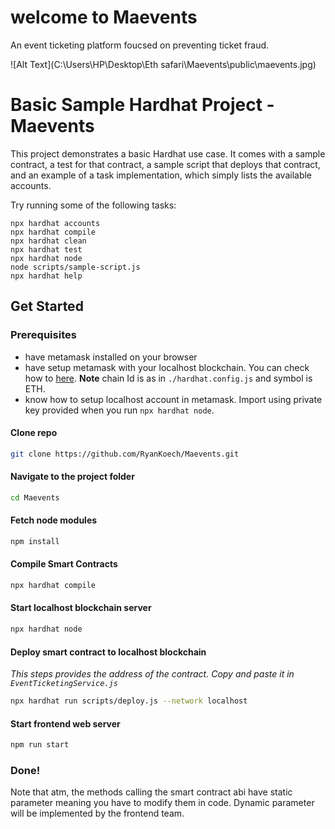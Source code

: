# welcome to Maevents
An event ticketing platform foucsed on preventing ticket fraud.

![Alt Text](C:\Users\HP\Desktop\Eth safari\Maevents\public\maevents.jpg)



# Basic Sample Hardhat Project - Maevents

This project demonstrates a basic Hardhat use case. It comes with a sample contract, a test for that contract, a sample script that deploys that contract, and an example of a task implementation, which simply lists the available accounts.

Try running some of the following tasks:

```shell
npx hardhat accounts
npx hardhat compile
npx hardhat clean
npx hardhat test
npx hardhat node
node scripts/sample-script.js
npx hardhat help
```
## Get Started

### Prerequisites
- have metamask installed on your browser
- have setup metamask with your localhost blockchain. You can check how to [here](https://support.chainstack.com/hc/en-us/articles/4408642503449-Using-MetaMask-with-a-Hardhat-node). **Note** chain Id is as in `./hardhat.config.js` and symbol is ETH.
- know how to setup localhost account in metamask. Import using private key provided when you run `npx hardhat node`.

#### Clone repo

```bash
git clone https://github.com/RyanKoech/Maevents.git
```

#### Navigate to the project folder

```bash
cd Maevents
```

#### Fetch node modules

```bash
npm install
```

#### Compile Smart Contracts

```bash
npx hardhat compile
```

#### Start localhost blockchain server

```bash
npx hardhat node
```

#### Deploy smart contract to localhost blockchain
*This steps provides the address of the contract. Copy and paste it in `EventTicketingService.js`*

```bash
npx hardhat run scripts/deploy.js --network localhost
```

#### Start frontend web server

```bash
npm run start
```

### Done!
Note that atm, the methods calling the smart contract abi have static parameter meaning you have to modify them in code. Dynamic parameter will be implemented by the frontend team.

